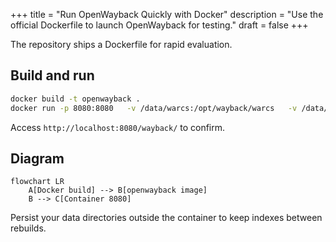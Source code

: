 +++
title = "Run OpenWayback Quickly with Docker"
description = "Use the official Dockerfile to launch OpenWayback for testing."
draft = false
+++

<script type="application/ld+json">
{
  "@context": "https://schema.org",
  "@type": "FAQPage",
      "mainEntity": [{
    "@type": "Question",
    "@id": "https://wayback.dev/faq/openwayback-docker-run",
    "name": "How do I run OpenWayback using Docker for quick tests?",
    "acceptedAnswer": {
      "@type": "Answer",
      "text": "Build the provided Dockerfile, mount your archives and configuration, and run the container mapping port 8080 to evaluate OpenWayback without installing Tomcat manually."
    }
  }]
}
</script>

The repository ships a Dockerfile for rapid evaluation.

## Build and run

```bash
docker build -t openwayback .
docker run -p 8080:8080   -v /data/warcs:/opt/wayback/warcs   -v /data/cdx:/opt/wayback/cdx   openwayback
```

Access `http://localhost:8080/wayback/` to confirm.

## Diagram

```mermaid
flowchart LR
    A[Docker build] --> B[openwayback image]
    B --> C[Container 8080]
```

Persist your data directories outside the container to keep indexes between rebuilds.
